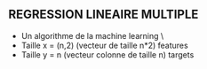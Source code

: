 ## REGRESSION LINEAIRE MULTIPLE
* Un algorithme de la machine learning \\
* Taille x = (n,2) (vecteur de taille n*2) features
* Taille y = n (vecteur colonne de taille n) targets
